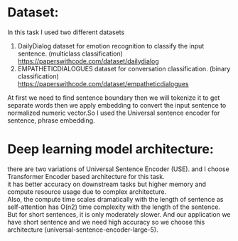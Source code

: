 
# Dataset:
In this task I used two different datasets 
1. DailyDialog dataset for emotion recognition to classify the input sentence. (multiclass classification) \
https://paperswithcode.com/dataset/dailydialog 
2. EMPATHETICDIALOGUES dataset for conversation classification. (binary classification) \
https://paperswithcode.com/dataset/empatheticdialogues

At first we need to find sentence boundary then we will tokenize it to get separate words then we apply embedding to convert the
input sentence to normalized numeric vector.So I used the Universal sentence encoder for sentence, phrase embedding.

# Deep learning model architecture:
there are two variations of Universal Sentence Encoder (USE). and I choose Transformer Encoder based architecture for this task. \
it has better accuracy on downstream tasks but higher memory and compute resource usage due to complex architecture. \
Also, the compute time scales dramatically with the length of sentence as self-attention has O(n2) time complexity with the length of the sentence. \
But for short sentences, it is only moderately slower. And our application we have short sentence and we need high accuracy so we
choose this architecture (universal-sentence-encoder-large-5).





